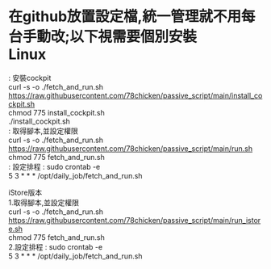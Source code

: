 在github放置設定檔,統一管理就不用每台手動改;以下視需要個別安裝  
Linux
===
: 安裝cockpit  
curl -s -o ./fetch_and_run.sh https://raw.githubusercontent.com/78chicken/passive_script/main/install_cockpit.sh    
chmod 775 install_cockpit.sh    
./install_cockpit.sh  
: 取得腳本,並設定權限  
curl -s -o ./fetch_and_run.sh https://raw.githubusercontent.com/78chicken/passive_script/main/run.sh  
chmod 775 fetch_and_run.sh  
: 設定排程 : sudo crontab -e  
  5 3 * * * /opt/daily_job/fetch_and_run.sh    


iStore版本  
1.取得腳本,並設定權限  
curl -s -o ./fetch_and_run.sh https://raw.githubusercontent.com/78chicken/passive_script/main/run_istore.sh  
chmod 775 fetch_and_run.sh  
2.設定排程 : sudo crontab -e  
  5 3 * * * /opt/daily_job/fetch_and_run.sh    
